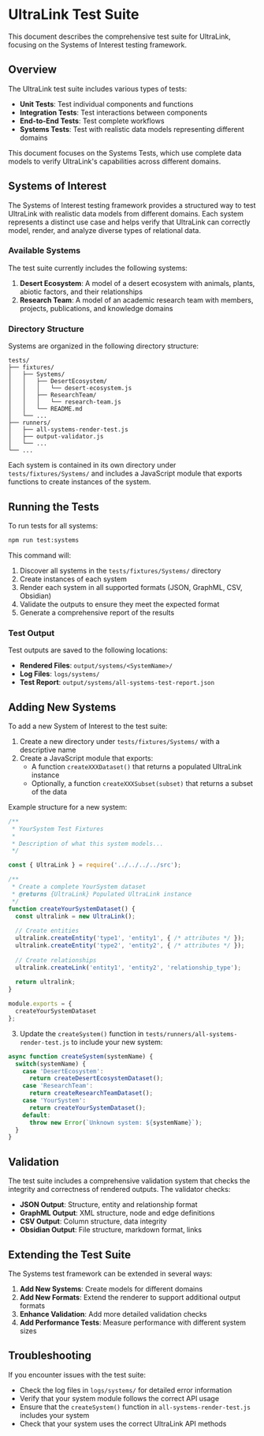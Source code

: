 # UltraLink Test Suite

This document describes the comprehensive test suite for UltraLink, focusing on the Systems of Interest testing framework.

## Overview

The UltraLink test suite includes various types of tests:

- **Unit Tests**: Test individual components and functions
- **Integration Tests**: Test interactions between components
- **End-to-End Tests**: Test complete workflows
- **Systems Tests**: Test with realistic data models representing different domains

This document focuses on the Systems Tests, which use complete data models to verify UltraLink's capabilities across different domains.

## Systems of Interest

The Systems of Interest testing framework provides a structured way to test UltraLink with realistic data models from different domains. Each system represents a distinct use case and helps verify that UltraLink can correctly model, render, and analyze diverse types of relational data.

### Available Systems

The test suite currently includes the following systems:

1. **Desert Ecosystem**: A model of a desert ecosystem with animals, plants, abiotic factors, and their relationships
2. **Research Team**: A model of an academic research team with members, projects, publications, and knowledge domains

### Directory Structure

Systems are organized in the following directory structure:

```
tests/
├── fixtures/
│   ├── Systems/
│   │   ├── DesertEcosystem/
│   │   │   └── desert-ecosystem.js
│   │   ├── ResearchTeam/
│   │   │   └── research-team.js
│   │   └── README.md
│   └── ...
├── runners/
│   ├── all-systems-render-test.js
│   ├── output-validator.js
│   └── ...
└── ...
```

Each system is contained in its own directory under `tests/fixtures/Systems/` and includes a JavaScript module that exports functions to create instances of the system.

## Running the Tests

To run tests for all systems:

```bash
npm run test:systems
```

This command will:

1. Discover all systems in the `tests/fixtures/Systems/` directory
2. Create instances of each system
3. Render each system in all supported formats (JSON, GraphML, CSV, Obsidian)
4. Validate the outputs to ensure they meet the expected format
5. Generate a comprehensive report of the results

### Test Output

Test outputs are saved to the following locations:

- **Rendered Files**: `output/systems/<SystemName>/`
- **Log Files**: `logs/systems/`
- **Test Report**: `output/systems/all-systems-test-report.json`

## Adding New Systems

To add a new System of Interest to the test suite:

1. Create a new directory under `tests/fixtures/Systems/` with a descriptive name
2. Create a JavaScript module that exports:
   - A function `createXXXDataset()` that returns a populated UltraLink instance
   - Optionally, a function `createXXXSubset(subset)` that returns a subset of the data

Example structure for a new system:

```javascript
/**
 * YourSystem Test Fixtures
 * 
 * Description of what this system models...
 */

const { UltraLink } = require('../../../../src');

/**
 * Create a complete YourSystem dataset
 * @returns {UltraLink} Populated UltraLink instance
 */
function createYourSystemDataset() {
  const ultralink = new UltraLink();
  
  // Create entities
  ultralink.createEntity('type1', 'entity1', { /* attributes */ });
  ultralink.createEntity('type2', 'entity2', { /* attributes */ });
  
  // Create relationships
  ultralink.createLink('entity1', 'entity2', 'relationship_type');
  
  return ultralink;
}

module.exports = {
  createYourSystemDataset
};
```

3. Update the `createSystem()` function in `tests/runners/all-systems-render-test.js` to include your new system:

```javascript
async function createSystem(systemName) {
  switch(systemName) {
    case 'DesertEcosystem':
      return createDesertEcosystemDataset();
    case 'ResearchTeam':
      return createResearchTeamDataset();
    case 'YourSystem':
      return createYourSystemDataset();
    default:
      throw new Error(`Unknown system: ${systemName}`);
  }
}
```

## Validation

The test suite includes a comprehensive validation system that checks the integrity and correctness of rendered outputs. The validator checks:

- **JSON Output**: Structure, entity and relationship format
- **GraphML Output**: XML structure, node and edge definitions
- **CSV Output**: Column structure, data integrity
- **Obsidian Output**: File structure, markdown format, links

## Extending the Test Suite

The Systems test framework can be extended in several ways:

1. **Add New Systems**: Create models for different domains
2. **Add New Formats**: Extend the renderer to support additional output formats
3. **Enhance Validation**: Add more detailed validation checks
4. **Add Performance Tests**: Measure performance with different system sizes

## Troubleshooting

If you encounter issues with the test suite:

- Check the log files in `logs/systems/` for detailed error information
- Verify that your system module follows the correct API usage
- Ensure that the `createSystem()` function in `all-systems-render-test.js` includes your system
- Check that your system uses the correct UltraLink API methods 